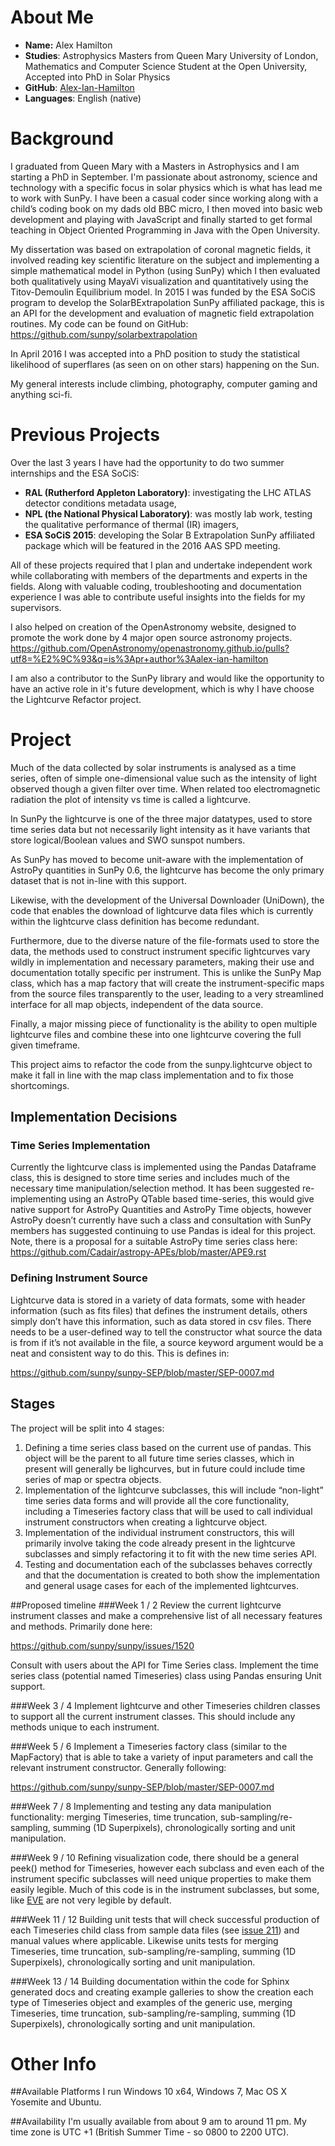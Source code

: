 About Me
========
- **Name:**      Alex Hamilton
- **Studies**:   Astrophysics Masters from Queen Mary University of London,
Mathematics and Computer Science Student at the Open University,
Accepted into PhD in Solar Physics
- **GitHub**:    [Alex-Ian-Hamilton](http://github.com/Alex-Ian-Hamilton)
- **Languages**: English (native)

Background
========
I graduated from Queen Mary with a Masters in Astrophysics and I am starting a PhD in September.
I'm passionate about astronomy, science and technology with a specific focus in solar physics which is what has lead me to work with SunPy.
I have been a casual coder since working along with a child’s coding book on my dads old BBC micro, I then moved into basic web development and playing with JavaScript and finally started to get formal teaching in Object Oriented Programming in Java with the Open University.

My dissertation was based on extrapolation of coronal magnetic fields, it involved reading key scientific literature on the subject and implementing a simple mathematical model in Python (using SunPy) which I then evaluated both qualitatively using MayaVi visualization and quantitatively using the Titov-Demoulin Equilibrium model.
In 2015 I was funded by the ESA SoCiS program to develop the SolarBExtrapolation SunPy affiliated package, this is an API for the development and evaluation of magnetic field extrapolation routines.
My code can be found on GitHub:
https://github.com/sunpy/solarbextrapolation

In April 2016 I was accepted into a PhD position to study the statistical likelihood of superflares (as seen on on other stars) happening on the Sun.

My general interests include climbing, photography, computer gaming and anything sci-fi.

Previous Projects
========
Over the last 3 years I have had the opportunity to do two summer internships and the ESA SoCiS:
 -  **RAL (Rutherford Appleton Laboratory)**: investigating the LHC ATLAS detector conditions metadata usage,
 -  **NPL (the National Physical Laboratory)**: was mostly lab work, testing the qualitative performance of thermal (IR) imagers,
 -  **ESA SoCiS 2015**: developing the Solar B Extrapolation SunPy affiliated package which will be featured in the 2016 AAS SPD meeting.

All of these projects required that I plan and undertake independent work while collaborating with members of the departments and experts in the fields. Along with valuable coding, troubleshooting and documentation experience I was able to contribute useful insights into the fields for my supervisors.

I also helped on creation of the OpenAstronomy website, designed to promote the work done by 4 major open source astronomy projects.
https://github.com/OpenAstronomy/openastronomy.github.io/pulls?utf8=%E2%9C%93&q=is%3Apr+author%3Aalex-ian-hamilton

I am also a contributor to the SunPy library and would like the opportunity to have an active role in it's future development, which is why I have choose the Lightcurve Refactor project.

Project
=======
Much of the data collected by solar instruments is analysed as a time series, often of simple one-dimensional value such as the intensity of light observed though a given filter over time. When related too electromagnetic radiation the plot of intensity vs time is called a lightcurve.

In SunPy the lightcurve is one of the three major datatypes, used to store time series data but not necessarily light intensity as it have variants that store logical/Boolean values and SWO sunspot numbers.

As SunPy has moved to become unit-aware with the implementation of AstroPy quantities in SunPy 0.6, the lightcurve has become the only primary dataset that is not in-line with this support.

Likewise, with the development of the Universal Downloader (UniDown), the code that enables the download of lightcurve data files which is currently within the lightcurve class definition has become redundant.

Furthermore, due to the diverse nature of the file-formats used to store the data, the methods used to construct instrument specific lightcurves vary wildly in implementation and necessary parameters, making their use and documentation totally specific per instrument. This is unlike the SunPy Map class, which has a map factory that will create the instrument-specific maps from the source files transparently to the user, leading to a very streamlined interface for all map objects, independent of the data source.

Finally, a major missing piece of functionality is the ability to open multiple lightcurve files and combine these into one lightcurve covering the full given timeframe.

This project aims to refactor the code from the sunpy.lightcurve object to make it fall in line with the map class implementation and to fix those shortcomings.

## Implementation Decisions
### Time Series Implementation
Currently the lightcurve class is implemented using the Pandas Dataframe class, this is designed to store time series and includes much of the necessary time manipulation/selection method.
It has been suggested re-implementing using an AstroPy QTable based time-series, this would give native support for AstroPy Quantities and AstroPy Time objects, however AstroPy doesn’t currently have such a class and consultation with SunPy members has suggested continuing to use Pandas is ideal for this project. Note, there is a proposal for a suitable AstroPy time series class here:
https://github.com/Cadair/astropy-APEs/blob/master/APE9.rst

### Defining Instrument Source
Lightcurve data is stored in a variety of data formats, some with header information (such as fits files) that defines the instrument details, others simply don’t have this information, such as data stored in csv files. There needs to be a user-defined way to tell the constructor what source the data is from if it’s not available in the file, a source keyword argument would be a neat and consistent way to do this. This is defines in:

https://github.com/sunpy/sunpy-SEP/blob/master/SEP-0007.md

## Stages
The project will be split into 4 stages:
1. Defining a time series class based on the current use of pandas.
This object will be the parent to all future time series classes, which in present will generally be lighcurves, but in future could include time series of map or spectra objects.
2. Implementation of the lightcurve subclasses, this will include “non-light” time series data forms and will provide all the core functionality, including a Timeseries factory class that will be used to call individual instrument constructors when creating a lightcurve object.
3. Implementation of the individual instrument constructors, this will primarily involve taking the code already present in the lightcurve subclasses and simply refactoring it to fit with the new time series API.
4. Testing and documentation each of the subclasses behaves correctly and that the documentation is created to both show the implementation and general usage cases for each of the implemented lightcurves.



##Proposed timeline
###Week 1 / 2
Review the current lightcurve instrument classes and make a comprehensive list of all necessary features and methods. Primarily done here:

https://github.com/sunpy/sunpy/issues/1520

Consult with users about the API for Time Series class.
Implement the time series class (potential named Timeseries) class using Pandas ensuring Unit support.

###Week 3 / 4
Implement lightcurve and other Timeseries children classes to support all the current instrument classes.
This should include any methods unique to each instrument.

###Week 5 / 6
Implement a Timeseries factory class (similar to the MapFactory) that is able to take a variety of input parameters and call the relevant instrument constructor. Generally following:

https://github.com/sunpy/sunpy-SEP/blob/master/SEP-0007.md

###Week 7 / 8
Implementing and testing any data manipulation functionality: merging Timeseries, time truncation, sub-sampling/re-sampling, summing (1D Superpixels), chronologically sorting and unit manipulation.

###Week 9 / 10
Refining visualization code, there should be a general peek() method for Timeseries, however each subclass and even each of the instrument specific subclasses will need unique properties to make them easily legible. Much of this code is in the instrument subclasses, but some, like [EVE](http://docs.sunpy.org/en/stable/api/sunpy.lightcurve.EVELightCurve.html#sunpy.lightcurve.EVELightCurve) are not very legible by default.

###Week 11 / 12
Building unit tests that will check successful production of each Timeseries child class from sample data files (see [issue 211](https://github.com/sunpy/sunpy/issues/211)) and manual values where applicable.
Likewise units tests for merging Timeseries, time truncation, sub-sampling/re-sampling, summing (1D Superpixels), chronologically sorting and unit manipulation.

###Week 13 / 14
Building documentation within the code for Sphinx generated docs and creating example galleries to show the creation each type of Timeseries object and examples of the generic use, merging Timeseries, time truncation, sub-sampling/re-sampling, summing (1D Superpixels), chronologically sorting and unit manipulation.

Other Info
==========
##Available Platforms
I run Windows 10 x64, Windows 7, Mac OS X Yosemite and Ubuntu.

##Availability
I'm usually available from about 9 am to around 11 pm. My time zone is UTC +1 (British Summer Time - so 0800 to 2200 UTC).
